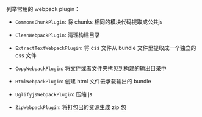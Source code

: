列举常用的 webpack plugin：

- `CommonsChunkPlugin`: 将 chunks 相同的模块代码提取成公共js

- `CleanWebpackPlugin`: 清理构建目录 

- `ExtractTextWebpackPlugin`: 将 css 文件从 bundle 文件里提取成一个独立的 css 文件 

- `CopyWebpackPlugin`: 将文件或者文件夹拷贝到构建的输出目录中 

- `HtmlWebpackPlugin`: 创建 html 文件去承载输出的 bundle 

- `UglifyjsWebpackPlugin`: 压缩 js 

- `ZipWebpackPlugin`: 将打包出的资源生成 zip 包 
